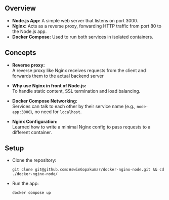 
## Overview

- **Node.js App:** A simple web server that listens on port 3000.
- **Nginx:** Acts as a reverse proxy, forwarding HTTP traffic from port 80 to the Node.js app.
- **Docker Compose:** Used to run both services in isolated containers.
## Concepts 

- **Reverse proxy:**  
    A reverse proxy like Nginx receives requests from the client and forwards them to the actual backend server
    
- **Why use Nginx in front of Node.js:**  
    To handle static content, SSL termination and load balancing.
    
- **Docker Compose Networking:**  
    Services can talk to each other by their service name (e.g., `node-app:3000`), no need for `localhost`.
    
- **Nginx Configuration:**  
    Learned how to write a minimal Nginx config to pass requests to a different container.
## Setup 

- Clone the repository: 
	```
	git clone git@github.com:AswinGopakumar/docker-nginx-node.git && cd ./docker-nginx-node/
	```
- Run the app:
	```
	docker compose up
	```
